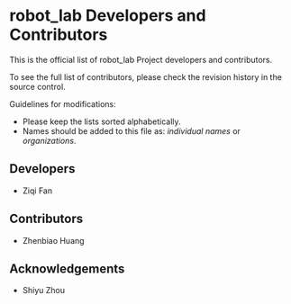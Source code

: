 # robot_lab Developers and Contributors

This is the official list of robot_lab Project developers and contributors.

To see the full list of contributors, please check the revision history in the source control.

Guidelines for modifications:

* Please keep the lists sorted alphabetically.
* Names should be added to this file as: *individual names* or *organizations*.

## Developers

* Ziqi Fan

## Contributors

* Zhenbiao Huang


## Acknowledgements

* Shiyu Zhou
